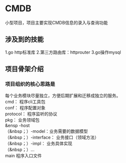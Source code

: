 # CMDB
小型项目，项目主要实现CMDB信息的录入与查询功能

## 涉及到的技能
1.go http标准库
2.第三方路由库：httprouter
3.go操作mysql

## 项目骨架介绍
### 项目组织的核心思路是
每个业务模块尽量独立，方便后期扩展和迁移成独立的服务。
<br/>cmd： 程序cli工具包
<br/>conf： 程序配置对象
<br/>protocol： 程序监听的协议
<br/>pkg： 业务领域包
    <br/> &ensp -host 
    <br/>（&nbsp；）-model：业务需要的数据模型
    <br/>（&nbsp；）-interface： 业务接口（领域方法）
    <br/>（&nbsp；）-impl： 业务具体实现
    <br/>（&nbsp；）...
<br/>main 程序入口文件    
